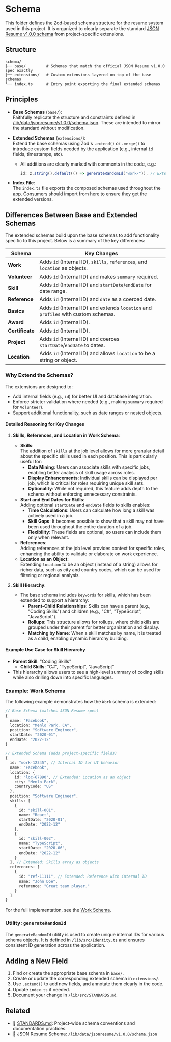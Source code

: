 # Schema

This folder defines the Zod-based schema structure for the resume system used in this project. It is organized to clearly separate the standard [JSON Resume v1.0.0 schema](https://jsonresume.org/schema/) from project-specific extensions.

## Structure

```
schema/
├── base/         # Schemas that match the official JSON Resume v1.0.0 spec exactly
├── extensions/   # Custom extensions layered on top of the base schemas
└── index.ts      # Entry point exporting the final extended schemas
```

## Principles

- **Base Schemas** (`base/`):  
  Faithfully replicate the structure and constraints defined in [/lib/data/jsonresume/v1.0.0/schema.json](../../data/jsonresume/v1.0.0/schema.json). These are intended to mirror the standard without modification.

- **Extended Schemas** (`extensions/`):  
  Extend the base schemas using Zod's `.extend()` or `.merge()` to introduce custom fields needed by the application (e.g., internal `id` fields, timestamps, etc).  
  - All additions are clearly marked with comments in the code, e.g.:
    ```ts
    id: z.string().default(() => generateRandomId("work-")), // Extended: Internal ID
    ```

- **Index File**:  
  The `index.ts` file exports the composed schemas used throughout the app. Consumers should import from here to ensure they get the extended versions.

## Differences Between Base and Extended Schemas

The extended schemas build upon the base schemas to add functionality specific to this project. Below is a summary of the key differences:

| **Schema**       | **Key Changes**                                                                 |
|-------------------|--------------------------------------------------------------------------------|
| **Work**          | Adds `id` (Internal ID), `skills`, `references`, and `location` as objects.    |
| **Volunteer**     | Adds `id` (Internal ID) and makes `summary` required.                          |
| **Skill**         | Adds `id` (Internal ID) and `startDate`/`endDate` for date range.              |
| **Reference**     | Adds `id` (Internal ID) and `date` as a coerced date.                          |
| **Basics**        | Adds `id` (Internal ID) and extends `location` and `profiles` with custom schemas. |
| **Award**         | Adds `id` (Internal ID).                                                       |
| **Certificate**   | Adds `id` (Internal ID).                                                       |
| **Project**       | Adds `id` (Internal ID) and coerces `startDate`/`endDate` to dates.            |
| **Location**      | Adds `id` (Internal ID) and allows `location` to be a string or object.        |

### Why Extend the Schemas?

The extensions are designed to:
- Add internal fields (e.g., `id`) for better UI and database integration.
- Enforce stricter validation where needed (e.g., making `summary` required for `Volunteer`).
- Support additional functionality, such as date ranges or nested objects.

#### Detailed Reasoning for Key Changes

1. **Skills, References, and Location in Work Schema**:
   - **Skills**:  
     The addition of `skills` at the job level allows for more granular detail about the specific skills used in each position. This is particularly useful for:
       - **Data Mining**: Users can associate skills with specific jobs, enabling better analysis of skill usage across roles.
       - **Display Enhancements**: Individual skills can be displayed per job, which is critical for roles requiring unique skill sets.
       - **Optionality**: While not required, this feature adds depth to the schema without enforcing unnecessary constraints.
   - **Start and End Dates for Skills**:  
     Adding optional `startDate` and `endDate` fields to skills enables:
       - **Time Calculations**: Users can calculate how long a skill was actively used in a job.
       - **Skill Gaps**: It becomes possible to show that a skill may not have been used throughout the entire duration of a job.
       - **Flexibility**: These fields are optional, so users can include them only when relevant.
   - **References**:  
     Adding references at the job level provides context for specific roles, enhancing the ability to validate or elaborate on work experience.
   - **Location as an Object**:  
     Extending `location` to be an object (instead of a string) allows for richer data, such as city and country codes, which can be used for filtering or regional analysis.

2. **Skill Hierarchy**:
   - The base schema includes `keywords` for skills, which has been extended to support a hierarchy:
     - **Parent-Child Relationships**: Skills can have a parent (e.g., "Coding Skills") and children (e.g., "C#", "TypeScript", "JavaScript").
     - **Rollups**: This structure allows for rollups, where child skills are grouped under their parent for better organization and display.
     - **Matching by Name**: When a skill matches by name, it is treated as a child, enabling dynamic hierarchy building.

#### Example Use Case for Skill Hierarchy

- **Parent Skill**: "Coding Skills"
  - **Child Skills**: "C#", "TypeScript", "JavaScript"
- This hierarchy allows users to see a high-level summary of coding skills while also drilling down into specific languages.

### Example: Work Schema

The following example demonstrates how the `Work` schema is extended:

```ts
// Base Schema (matches JSON Resume spec)
{
  name: "Facebook",
  location: "Menlo Park, CA",
  position: "Software Engineer",
  startDate: "2020-01",
  endDate: "2022-12"
}

// Extended Schema (adds project-specific fields)
{
  id: "work-12345", // Internal ID for UI behavior
  name: "Facebook",
  location: {
    id: "loc-67890", // Extended: Location as an object
    city: "Menlo Park",
    countryCode: "US"
  },
  position: "Software Engineer",
  skills: [
    {
      id: "skill-001",
      name: "React",
      startDate: "2020-01",
      endDate: "2022-12"
    },
    {
      id: "skill-002",
      name: "TypeScript",
      startDate: "2020-06",
      endDate: "2022-12"
    }
  ], // Extended: Skills array as objects
  references: [
    {
      id: "ref-11111", // Extended: Reference with internal ID
      name: "John Doe",
      reference: "Great team player."
    }
  ]
}
```

For the full implementation, see the [Work Schema](./extensions/WorkSchema.ts).

### Utility: `generateRandomId`

The `generateRandomId` utility is used to create unique internal IDs for various schema objects. It is defined in [`/lib/src/Identity.ts`](../../Identity.ts) and ensures consistent ID generation across the application.

## Adding a New Field

1. Find or create the appropriate base schema in `base/`.
2. Create or update the corresponding extended schema in `extensions/`.
3. Use `.extend()` to add new fields, and annotate them clearly in the code.
4. Update `index.ts` if needed.
5. Document your change in `/lib/src/STANDARDS.md`.

## Related

- 📄 [STANDARDS.md](../STANDARDS.md): Project-wide schema conventions and documentation practices.
- 📄 JSON Resume Schema: [`/lib/data/jsonresume/v1.0.0/schema.json`](../../data/jsonresume/v1.0.0/schema.json)